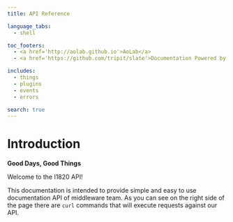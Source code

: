 ```yaml
---
title: API Reference

language_tabs:
  - shell

toc_footers:
  - <a href='http://aolab.github.io'>AoLab</a>
  - <a href='https://github.com/tripit/slate'>Documentation Powered by Slate</a>

includes:
  - things
  - plugins
  - events
  - errors

search: true
---
```


# Introduction
**Good Days, Good Things**

Welcome to the I1820 API!

This documentation is intended to provide
simple and easy to use documentation API of middleware team. As you can see
on the right side of the page there are `curl` commands that will execute
requests against our API.
